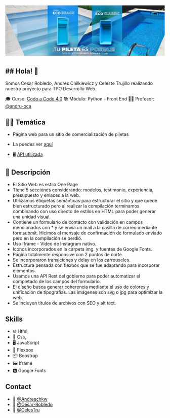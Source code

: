 <h1 align="center">
  <img src="https://raw.githubusercontent.com/CeleTru/EcoSwim/dbfbdfcadfcf450f2086093e4d60f79aaeb174f7/img/ecoswim_piscinas_tupiletaesposible_inicio.svg" alt="Ecoswim entrega proyecto" />
</h1>

<h2>## Hola! 👋</h2>

Somos Cesar Robledo, Andres Chilkiewicz y Celeste Trujillo realizando nuestro proyecto para TPO Desarrollo Web.

🎓 Curso:  [Codo a Codo 4.0](https://buenosaires.gob.ar/educacion/codocodo/el-programa)
📚 Módulo: Python - Front End
👨‍🏫 Profesor: [@andru-oca](https://github.com/andru-oca)

<h2>👨‍💻 Temática</h2>

- Página web para un sitio de comercialización de piletas

- La puedes ver [aquí](https://celetru.github.io/EcoSwim/) 

- 🖥️ [API utilizada](https://datosgobar.github.io/georef-ar-api/)

<h2>📝 Descripción</h2>

- El Sitio Web es estilo One Page 
- Tiene 5 secciónes considerando: modelos, testimonio, experiencia, presupuesto y enlaces a la web.
- Utilizamos etiquetas semánticas para estructurar el sitio y que quede bien estructurado pero al realizar la compilación terminamos combinando con uso directo de estilos en HTML para poder generar una unidad visual.
- Contiene un formulario de contacto con validación en campos mencionados con * y se envía un mail a la casilla de correo mediante formsubmit. Hicimos el mensaje de confirmación de formulado enviado pero en la compilación se perdió.
- Uso Iframe - Video de Instagram nativo.
- Iconos incorporados en la carpeta img. y fuentes de Google Fonts.
- Página totalmente responsive con 2 puntos de corte. 
- Se incorporaron transiciones y delay en los carrouseles.
- Estructura pensada con flexbox que se fue adaptando para incorporar elementos.
- Usamos una API Rest del gobierno para poder automatizar el completado de los campos del formulario.
- El diseño busca generar coherencia mediante el uso de colores y unificación de tipografías. Las imágenes son svg o jpg para optimizar la web.
- Se incluyen títulos de archivos con SEO y alt text.

## Skills
- 🌐 Html,
- 🎨 Css, 
- 🖥️ JavaScript
- 📏 Flexbox
- 📦 Boostrap
- 🖼️ Iframe
- 🅰️ Google Fonts

## Contact
- 👦 [@Andreschkw](https://github.com/Andreschkw)
- 👨 [@Cesar-Robledo](https://github.com/Cesar-Robledo) 
- 👩 [@CelesTru](https://github.com/CeleTru) 
